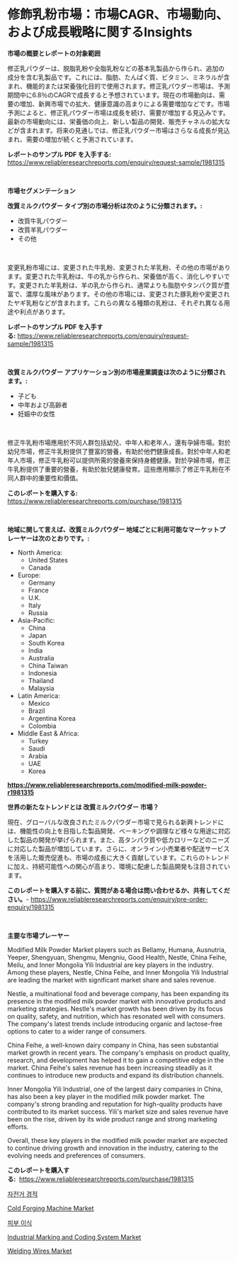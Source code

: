 <p><h1>修飾乳粉市場：市場CAGR、市場動向、および成長戦略に関するInsights</h1></p><p><strong>市場の概要とレポートの対象範囲</strong></p>
<p><p>修正乳パウダーは、脱脂乳粉や全脂乳粉などの基本乳製品から作られ、追加の成分を含む乳製品です。これには、脂肪、たんぱく質、ビタミン、ミネラルが含まれ、機能的または栄養強化目的で使用されます。修正乳パウダー市場は、予測期間中に6.8％のCAGRで成長すると予想されています。現在の市場動向は、需要の増加、新興市場での拡大、健康意識の高まりによる需要増加などです。市場予測によると、修正乳パウダー市場は成長を続け、需要が増加する見込みです。最新の市場動向には、栄養価の向上、新しい製品の開発、販売チャネルの拡大などが含まれます。将来の見通しでは、修正乳パウダー市場はさらなる成長が見込まれ、需要の増加が続くと予測されています。</p></p>
<p><strong>レポートのサンプル PDF を入手する:</strong> <a href="https://www.reliableresearchreports.com/enquiry/request-sample/1981315">https://www.reliableresearchreports.com/enquiry/request-sample/1981315</a></p>
<p>&nbsp;</p>
<p><strong>市場セグメンテーション</strong></p>
<p><strong>改質ミルクパウダー タイプ別の市場分析は次のように分類されます。:</strong></p>
<p><ul><li>改質牛乳パウダー</li><li>改質羊乳パウダー</li><li>その他</li></ul></p>
<p>&nbsp;</p>
<p><p>変更乳粉市場には、変更された牛乳粉、変更された羊乳粉、その他の市場があります。変更された牛乳粉は、牛の乳から作られ、栄養価が高く、消化しやすいです。変更された羊乳粉は、羊の乳から作られ、通常よりも脂肪やタンパク質が豊富で、濃厚な風味があります。その他の市場には、変更された豚乳粉や変更されたヤギ乳粉などが含まれます。これらの異なる種類の乳粉は、それぞれ異なる用途や利点があります。</p></p>
<p><strong>レポートのサンプル PDF を入手する:</strong>&nbsp;<a href="https://www.reliableresearchreports.com/enquiry/request-sample/1981315">https://www.reliableresearchreports.com/enquiry/request-sample/1981315</a></p>
<p>&nbsp;</p>
<p><strong> 改質ミルクパウダー アプリケーション別の市場産業調査は次のように分類されます。:</strong></p>
<p><ul><li>子ども</li><li>中年および高齢者</li><li>妊娠中の女性</li></ul></p>
<p>&nbsp;</p>
<p><p>修正牛乳粉市場應用於不同人群包括幼兒、中年人和老年人，還有孕婦市場。對於幼兒市場，修正牛乳粉提供了豐富的營養，有助於他們健康成長。對於中年人和老年人市場，修正牛乳粉可以提供所需的營養來保持身體健康。對於孕婦市場，修正牛乳粉提供了重要的營養，有助於胎兒健康發育。這些應用顯示了修正牛乳粉在不同人群中的重要性和價值。</p></p>
<p><strong>このレポートを購入する:</strong>&nbsp; <a href="https://www.reliableresearchreports.com/purchase/1981315">https://www.reliableresearchreports.com/purchase/1981315</a></p>
<p>&nbsp;</p>
<p><strong>地域に関して言えば、改質ミルクパウダー 地域ごとに利用可能なマーケットプレーヤーは次のとおりです。:</strong></p>
<p><ul>
    <li>
        North America:
        <ul>
            <li>United States</li>
            <li>Canada</li>
        </ul>
    </li>
    <li>
        Europe:
        <ul>
            <li>Germany</li>
            <li>France</li>
            <li>U.K.</li>
            <li>Italy</li>
            <li>Russia</li>
        </ul>
    </li>
    <li>
        Asia-Pacific:
        <ul>
            <li>China</li>
            <li>Japan</li>
            <li>South Korea</li>
            <li>India</li>
            <li>Australia</li>
            <li>China Taiwan</li>
            <li>Indonesia</li>
            <li>Thailand</li>
            <li>Malaysia</li>
        </ul>
    </li>
    <li>
        Latin America:
        <ul>
            <li>Mexico</li>
            <li>Brazil</li>
            <li>Argentina Korea</li>
            <li>Colombia</li>
        </ul>
    </li>
    <li>
        Middle East & Africa:
        <ul>
            <li>Turkey</li>
            <li>Saudi</li>
            <li>Arabia</li>
            <li>UAE</li>
            <li>Korea</li>
        </ul>
    </li>
    </ul></p>
<p><strong><a href="https://www.reliableresearchreports.com/modified-milk-powder-r1981315">https://www.reliableresearchreports.com/modified-milk-powder-r1981315</a></strong>&nbsp;</p>
<p><strong>世界の新たなトレンドとは 改質ミルクパウダー 市場？</strong></p>
<p><p>現在、グローバルな改良されたミルクパウダー市場で見られる新興トレンドには、機能性の向上を目指した製品開発、ベーキングや調理など様々な用途に対応した製品の開発が挙げられます。また、高タンパク質や低カロリーなどのニーズに対応した製品が増加しています。さらに、オンライン小売業者や配送サービスを活用した販売促進も、市場の成長に大きく貢献しています。これらのトレンドに加え、持続可能性への関心が高まり、環境に配慮した製品開発も注目されています。</p></p>
<p><strong>このレポートを購入する前に、質問がある場合は問い合わせるか、共有してください。</strong>- <a href="https://www.reliableresearchreports.com/enquiry/pre-order-enquiry/1981315">https://www.reliableresearchreports.com/enquiry/pre-order-enquiry/1981315</a></p>
<p>&nbsp;</p>
<p><strong>主要な市場プレーヤー</strong></p>
<p><p>Modified Milk Powder Market players such as Bellamy, Humana, Ausnutria, Yeeper, Shengyuan, Shengmu, Mengniu, Good Health, Nestle, China Feihe, Meilu, and Inner Mongolia Yili Industrial are key players in the industry. Among these players, Nestle, China Feihe, and Inner Mongolia Yili Industrial are leading the market with significant market share and sales revenue.</p><p>Nestle, a multinational food and beverage company, has been expanding its presence in the modified milk powder market with innovative products and marketing strategies. Nestle's market growth has been driven by its focus on quality, safety, and nutrition, which has resonated well with consumers. The company's latest trends include introducing organic and lactose-free options to cater to a wider range of consumers.</p><p>China Feihe, a well-known dairy company in China, has seen substantial market growth in recent years. The company's emphasis on product quality, research, and development has helped it to gain a competitive edge in the market. China Feihe's sales revenue has been increasing steadily as it continues to introduce new products and expand its distribution channels.</p><p>Inner Mongolia Yili Industrial, one of the largest dairy companies in China, has also been a key player in the modified milk powder market. The company's strong branding and reputation for high-quality products have contributed to its market success. Yili's market size and sales revenue have been on the rise, driven by its wide product range and strong marketing efforts.</p><p>Overall, these key players in the modified milk powder market are expected to continue driving growth and innovation in the industry, catering to the evolving needs and preferences of consumers.</p></p>
<p><strong>このレポートを購入する:</strong>&nbsp;&nbsp;<a href="https://www.reliableresearchreports.com/purchase/1981315">https://www.reliableresearchreports.com/purchase/1981315</a></p>
<p><p><a href="https://github.com/Tristiarton768456/Market-Research-Report-List-1/blob/main/751882249076.md">자전거 경적</a></p><p><a href="https://www.linkedin.com/pulse/cold-forging-machinenbspmarket-focuses-market-share-size-scqde">Cold Forging Machine Market</a></p><p><a href="https://medium.com/@jerrodhilll68/%ED%94%BC%EB%B6%80-%EC%9D%B4%EC%8B%9D-%EC%8B%9C%EC%9E%A5-2031%EB%85%84%EA%B9%8C%EC%A7%80%EC%9D%98-%ED%8A%B8%EB%A0%8C%EB%93%9C-%EC%98%88%EC%B8%A1-%EB%B0%8F-%EA%B2%BD%EC%9F%81-%EB%B6%84%EC%84%9D-2915d5a5ba9e">피부 이식</a></p><p><a href="https://view.publitas.com/reportprime-1/industrial-marking-and-coding-system-market-share-evolution-and-market-growth-trends-2024-2031/">Industrial Marking and Coding System Market</a></p><p><a href="https://github.com/bobicer/Market-Research-Report-List-3/blob/main/welding-wires-market.md">Welding Wires Market</a></p></p>